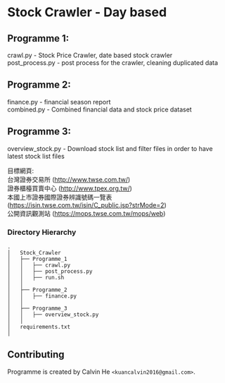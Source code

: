 # Stock Crawler - Day based

## Programme 1:  
crawl.py - Stock Price Crawler, date based stock crawler  
post_process.py - post process for the crawler, cleaning duplicated data  

## Programme 2:  
finance.py - financial season report  
combined.py - Combined financial data and stock price dataset  

## Programme 3:  
overview_stock.py - Download stock list and filter files in order to have latest stock list files  

目標網頁:  
台灣證券交易所 (http://www.twse.com.tw/)  
證券櫃檯買賣中心 (http://www.tpex.org.tw/)   
本國上市證券國際證券辨識號碼一覽表 (https://isin.twse.com.tw/isin/C_public.jsp?strMode=2)  
公開資訊觀測站 (https://mops.twse.com.tw/mops/web)  
     
### Directory Hierarchy
``` 
.  
│   Stock_Crawler  
│   ├── Programme_1  
│   │   ├── crawl.py  
│   │   ├── post_process.py  
│   │   ├── run.sh  
│   │   
│   ├── Programme_2  
│   │   ├── finance.py  
│   │   
│   ├── Programme_3  
│   │   ├── overview_stock.py  
│   │   
│   requirements.txt  
│   
```  
## Contributing

Programme is created by Calvin He `<kuancalvin2016@gmail.com>`.
